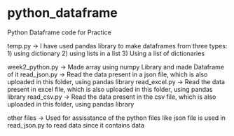 # python_dataframe
Python Dataframe code for Practice

temp.py -> I have used pandas library to make dataframes from three types: 1) using dictionary   2) using lists in a list   3) Using a list of dictionaries


week2_python.py -> Made array using numpy Library and made Dataframe of it
read_json.py -> Read the data present in a json file, which is also uploaded in this folder, using pandas library
read_excel.py -> Read the data present in excel file, which is also uploaded in this folder, using pandas library
read_csv.py -> Read the data present in the csv file, which is also uploaded in this folder, using pandas library

other files -> Used for assisstance of the python files like json file is used in read_json.py to read data since it contains data
